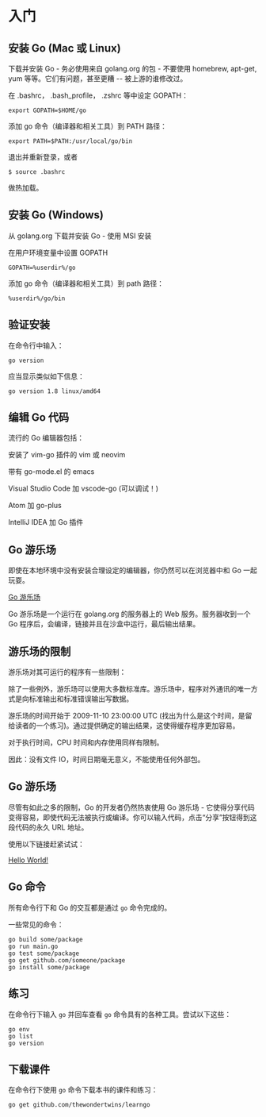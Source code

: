 # 入门

## 安装 Go (Mac 或 Linux)

下载并安装 Go - 务必使用来自 golang.org 的包 - 不要使用 homebrew, apt-get, yum 等等。它们有问题，甚至更糟 -- 被上游的谁修改过。

在 .bashrc， .bash_profile， .zshrc 等中设定 GOPATH：

	export GOPATH=$HOME/go

添加 go 命令（编译器和相关工具）到 PATH 路径：

	export PATH=$PATH:/usr/local/go/bin

退出并重新登录，或者

	$ source .bashrc

做热加载。

## 安装 Go (Windows)

从 golang.org 下载并安装 Go - 使用 MSI 安装

在用户环境变量中设置 GOPATH

	GOPATH=%userdir%/go

添加 go 命令（编译器和相关工具）到 path 路径：

	%userdir%/go/bin	

## 验证安装

在命令行中输入：
	
	go version

应当显示类似如下信息：

	go version 1.8 linux/amd64


## 编辑 Go 代码

流行的 Go 编辑器包括：

安装了 vim-go 插件的 vim 或 neovim

带有 go-mode.el 的 emacs

Visual Studio Code 加 vscode-go (可以调试！) 

Atom 加 go-plus

IntelliJ IDEA 加 Go 插件


## Go 游乐场

即使在本地环境中没有安装合理设定的编辑器，你仍然可以在浏览器中和 Go 一起玩耍。

[Go 游乐场](https://play.golang.org)

Go 游乐场是一个运行在 golang.org 的服务器上的 Web 服务。服务器收到一个 Go 程序后，会编译，链接并且在沙盒中运行，最后输出结果。

## 游乐场的限制

游乐场对其可运行的程序有一些限制：

除了一些例外，游乐场可以使用大多数标准库。游乐场中，程序对外通讯的唯一方式是向标准输出和标准错误输出写数据。

游乐场的时间开始于 2009-11-10 23:00:00 UTC (找出为什么是这个时间，是留给读者的一个练习)。通过提供确定的输出结果，这使得缓存程序更加容易。

对于执行时间，CPU 时间和内存使用同样有限制。

因此：没有文件 IO，时间日期毫无意义，不能使用任何外部包。

##  Go 游乐场

尽管有如此之多的限制，Go 的开发者仍然热衷使用 Go 游乐场 - 它使得分享代码变得容易，即使代码无法被执行或编译。你可以输入代码，点击“分享”按钮得到这段代码的永久 URL 地址。

使用以下链接赶紧试试：

[Hello World!](https://play.golang.org/p/992fMmkkxr) 

## Go 命令

所有命令行下和 Go 的交互都是通过 `go` 命令完成的。

一些常见的命令：
	
	go build some/package
	go run main.go
	go test some/package
	go get github.com/someone/package
	go install some/package



## 练习

在命令行下输入 `go` 并回车查看 `go` 命令具有的各种工具。尝试以下这些：

	go env
	go list
	go version

## 下载课件

在命令行下使用 `go` 命令下载本书的课件和练习：

	go get github.com/thewondertwins/learngo

